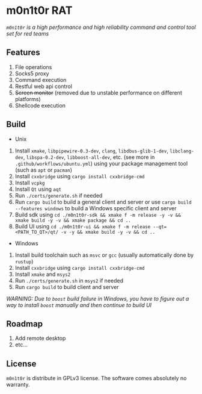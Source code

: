 # m0n1t0r RAT

*`m0n1t0r` is a high performance and high reliability command and control tool set for red teams*

## Features

1. File operations
2. Socks5 proxy
3. Command execution
4. Restful web api control
5. ~~Screen monitor~~ (removed due to unstable performance on different platforms)
6. Shellcode execution

## Build

- Unix

1. Install `xmake`, `libpipewire-0.3-dev`, `clang`, `libdbus-glib-1-dev`, `libclang-dev`, `libspa-0.2-dev`, `libboost-all-dev`, etc. (see more in `.github/workflows/ubuntu.yml`) using your package management tool (such as `apt` or `pacman`)
2. Install `cxxbridge` using `cargo install cxxbridge-cmd`
3. Install `vcpkg`
4. Install `Qt` using `aqt`
5. Run `./certs/generate.sh` if needed
6. Run `cargo build` to build a general client and server or use `cargo build --features windows` to build a Windows specific client and server
7. Build sdk using `cd ./m0n1t0r-sdk && xmake f -m release -y -v && xmake build -y -v && xmake package && cd ..`
8. Build UI using `cd ./m0n1t0r-ui && xmake f -m release --qt=<PATH_TO_QT>/qt/ -v -y && xmake build -y -v && cd ..`

- Windows

1. Install build toolchain such as `msvc` or `gcc` (usually automatically done by `rustup`)
2. Install `cxxbridge` using `cargo install cxxbridge-cmd`
3. Install `xmake` and `msys2`
4. Run `./certs/generate.sh` in `msys2` if needed
5. Run `cargo build` to build client and server

*WARNING: Due to `boost` build failure in Windows, you have to figure out a way to install `boost` manually and then continue to build UI*

## Roadmap

1. Add remote desktop
2. etc...

## License

`m0n1t0r` is distribute in GPLv3 license. The software comes absolutely no warranty.
